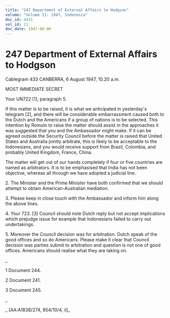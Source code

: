 ```yaml
---
title: "247 Department of External Affairs to Hodgson"
volume: "Volume 11: 1947, Indonesia"
doc_id: 4431
vol_id: 11
doc_date: 1947-08-06
---
```


# 247 Department of External Affairs to Hodgson

Cablegram 433 CANBERRA, 6 August 1947, 10.20 a.m.

MOST IMMEDIATE SECRET

Your UN722 [1], paragraph 5.

If this matter is to be raised, it is what we anticipated in yesterday's telegram [2], and there will be considerable embarrassment caused both to the Dutch and the Americans if a group of nations is to be selected. This intention by Romulo to raise the matter should assist in the approaches it was suggested that you and the Ambassador might make. If it can be agreed outside the Security Council before the matter is raised that United States and Australia jointly arbitrate, this is likely to be acceptable to the Indonesians, and you would receive support from Brazil, Colombia, and probably United Kingdom, France, China.

The matter will get out of our hands completely if four or five countries are named as arbitrators. It is to be emphasised that India has not been objective, whereas all through we have adopted a judicial line.

2\. The Minister and the Prime Minister have both confirmed that we should attempt to obtain American-Australian mediation.

3\. Please keep in close touch with the Ambassador and inform him along the above lines.

4\. Your 723. [3] Council should note Dutch reply but not accept implications which prejudge issue for example that Indonesians failed to carry out undertakings.

5\. Moreover the Council decision was for arbitration. Dutch speak of the good offices and so do Americans. Please make it clear that Council decision was parties submit to arbitration and question is not one of good offices. Americans should realise what they are taking on.

_

1 Document 244.

2 Document 241.

3 Document 245.

_

_ [AA:A1838/274, 854/10/4, ii]_
